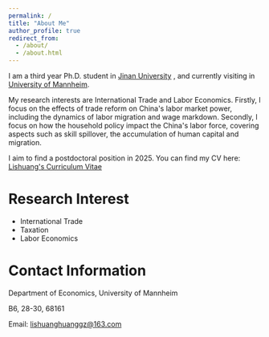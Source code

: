```yaml
---
permalink: /
title: "About Me"
author_profile: true
redirect_from: 
  - /about/
  - /about.html
---
```

I am a third year Ph.D. student in [Jinan University](https://www.jnu.edu.cn/main.htm) , and currently visiting in [University of Mannheim](https://www.vwl.uni-mannheim.de/).

My research interests are International Trade and Labor Economics. Firstly, l focus on the effects of trade reform on China's labor market power,  including the dynamics of labor migration and wage markdown. Secondly, l focus on how the household policy impact the China's labor force, covering aspects such as skill spillover, the accumulation of human capital and migration.

I aim to find a postdoctoral position in 2025. You can find my CV here: [Lishuang's Curriculum Vitae](assets/LishuangHuang_cv2024.pdf)



Research Interest
======
- International Trade
- Taxation
- Labor Economics



Contact Information
======

Department of Economics, University of Mannheim

B6, 28-30, 68161


Email: lishuanghuanggz@163.com

